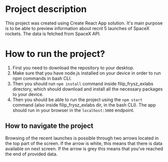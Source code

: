 # Project description

This project was created using Create React App solution. It's main purpose is to be able to preview information about recnt 5 launches of SpaceX rockets. The data is fetched from SpaceX API.

# How to run the project?

1. First you need to download the repository to your desktop. 
2. Make sure that you have node.js installed on your device in order to run npm commands in bash CLI.
3. Then you should run `npm install` command inside filip_frysz_exlabs directory, which should download and install all the necessary packages to your device.
4. Then you should be able to run the project using the `npm start` command (also inside filip_frysz_exlabs dir, in the bash CLI). The app should run in your browser in the `localhost:3000` endpoint.

## How to navigate the project

Browsing of the recent launches is possible through two arrows located in the top part of the screen. If the arrow is white, this means that there is data available on next screen. If the arrow is grey this means that you've reached the end of provided data.